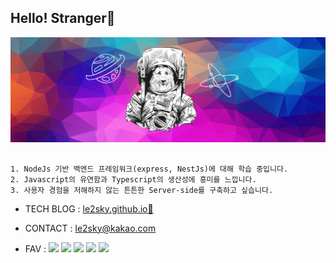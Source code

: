 <h2 align="left">Hello! Stranger👏</h2>


<img src="./test1.png"/>

<br>

 
 ```
 
1. NodeJs 기반 백엔드 프레임워크(express, NestJs)에 대해 학습 중입니다.
2. Javascript의 유연함과 Typescript의 생산성에 흥미를 느낍니다.
3. 사용자 경험을 저해하지 않는 튼튼한 Server-side를 구축하고 싶습니다.

```
- TECH BLOG : <a href="https://le2sky.github.io"> le2sky.github.io🚀 </a>
- CONTACT : le2sky@kakao.com

- FAV : 
<img src="https://img.shields.io/badge/JS ES5+-F7DF1E?style=flat-square&logo=javascript&logoColor=white"/></a>
<img src="https://img.shields.io/badge/TS-007ACC?style=flat-square&logo=typescript&logoColor=white"/></a>
<img src="https://img.shields.io/badge/Node.js-339933?style=flat-square&logo=Node.js&logoColor=white"/></a>
<img src="https://img.shields.io/badge/Express-ffffff?style=flat-square&logo=express&logoColor=black"/></a>
<img src="https://img.shields.io/badge/Nest-E0234E?style=flat-square&logo=nestjs&logoColor=white"/></a>






